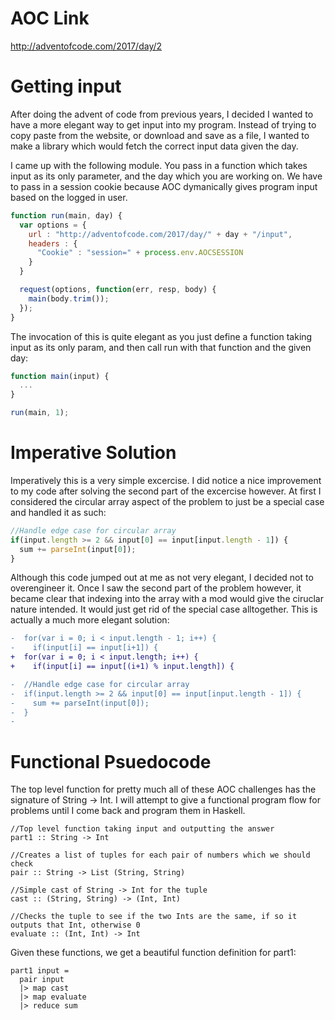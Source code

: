 # AOC Link
http://adventofcode.com/2017/day/2

# Getting input
After doing the advent of code from previous years, I decided I wanted to have a more elegant way to get input into my program. Instead of trying to copy paste from the website, or download and save as a file, I wanted to make a library which would fetch the correct input data given the day.

I came up with the following module. You pass in a function which takes input as its only parameter, and the day which you are working on. We have to pass in a session cookie because AOC dymanically gives program input based on the logged in user.

```javascript
function run(main, day) {
  var options = {
    url : "http://adventofcode.com/2017/day/" + day + "/input",
    headers : {
      "Cookie" : "session=" + process.env.AOCSESSION
    }
  }

  request(options, function(err, resp, body) {
    main(body.trim());
  });
}
```

The invocation of this is quite elegant as you just define a function taking input as its only param, and then call run with that function and the given day:

```javascript
function main(input) {
  ...
}

run(main, 1);
```

# Imperative Solution
Imperatively this is a very simple excercise. I did notice a nice improvement to my code after solving the second part of the excercise however. At first I considered the circular array aspect of the problem to just be a special case and handled it as such:

```javascript
//Handle edge case for circular array
if(input.length >= 2 && input[0] == input[input.length - 1]) {
  sum += parseInt(input[0]);
}
```
Although this code jumped out at me as not very elegant, I decided not to overengineer it. Once I saw the second part of the problem however, it became clear that indexing into the array with a mod would give the ciruclar nature intended. It would just get rid of the special case alltogether. This is actually a much more elegant solution:

```diff
-  for(var i = 0; i < input.length - 1; i++) {
-    if(input[i] == input[i+1]) {
+  for(var i = 0; i < input.length; i++) {
+    if(input[i] == input[(i+1) % input.length]) {

-  //Handle edge case for circular array
-  if(input.length >= 2 && input[0] == input[input.length - 1]) {
-    sum += parseInt(input[0]);
-  }
-
```

# Functional Psuedocode
The top level function for pretty much all of these AOC challenges has the signature of String -> Int. I will attempt to give a functional program flow for problems until I come back and program them in Haskell.

```
//Top level function taking input and outputting the answer
part1 :: String -> Int

//Creates a list of tuples for each pair of numbers which we should check
pair :: String -> List (String, String)

//Simple cast of String -> Int for the tuple
cast :: (String, String) -> (Int, Int)

//Checks the tuple to see if the two Ints are the same, if so it outputs that Int, otherwise 0
evaluate :: (Int, Int) -> Int
```

Given these functions, we get a beautiful function definition for part1:

```
part1 input =
  pair input
  |> map cast
  |> map evaluate
  |> reduce sum
```
